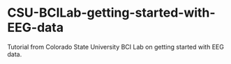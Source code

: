# CSU-BCILab-getting-started-with-EEG-data
Tutorial from Colorado State University BCI Lab on getting started with EEG data.
